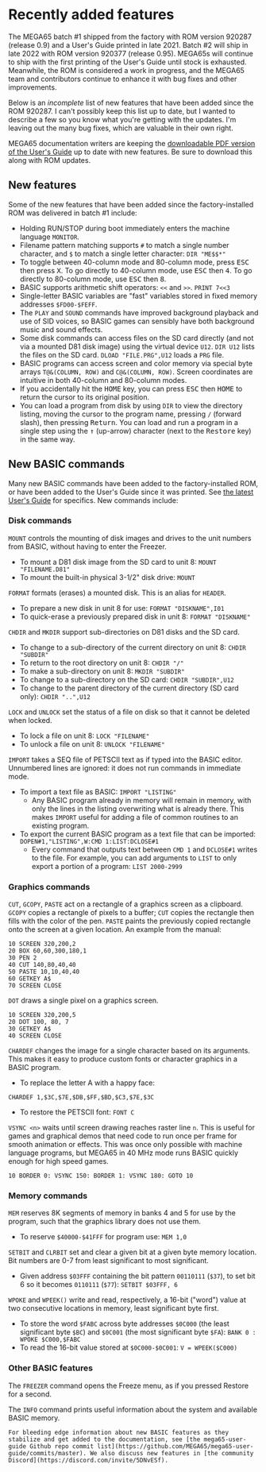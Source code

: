 # Recently added features

The MEGA65 batch #1 shipped from the factory with ROM version 920287 (release 0.9) and a User's Guide printed in late 2021. Batch #2 will ship in late 2022 with ROM version 920377 (release 0.95). MEGA65s will continue to ship with the first printing of the User's Guide until stock is exhausted. Meanwhile, the ROM is considered a work in progress, and the MEGA65 team and contributors continue to enhance it with bug fixes and other improvements.

Below is an _incomplete_ list of new features that have been added since the ROM 920287. I can't possibly keep this list up to date, but I wanted to describe a few so you know what you're getting with the updates. I'm leaving out the many bug fixes, which are valuable in their own right.

MEGA65 documentation writers are keeping the [downloadable PDF version of the User's Guide](https://files.mega65.org/manuals-upload/mega65-userguide.pdf) up to date with new features. Be sure to download this along with ROM updates.

## New features

Some of the new features that have been added since the factory-installed ROM was delivered in batch #1 include:

-   Holding RUN/STOP during boot immediately enters the machine language `MONITOR`.
-   Filename pattern matching supports `#` to match a single number character, and `$` to match a single letter character: `DIR "ME$$*"`
-   To toggle between 40-column mode and 80-column mode, press <kbd>ESC</kbd> then press <kbd>X</kbd>. To go directly to 40-column mode, use <kbd>ESC</kbd> then <kbd>4</kbd>. To go directly to 80-column mode, use <kbd>ESC</kbd> then <kbd>8</kbd>.
-   BASIC supports arithmetic shift operators: `<<` and `>>`. `PRINT 7<<3`
-   Single-letter BASIC variables are "fast" variables stored in fixed memory addresses `$FD00-$FEFF`.
-   The `PLAY` and `SOUND` commands have improved background playback and use of SID voices, so BASIC games can sensibly have both background music and sound effects.
-   Some disk commands can access files on the SD card directly (and not via a mounted D81 disk image) using the virtual device `U12`. `DIR U12` lists the files on the SD card. `DLOAD "FILE.PRG",U12` loads a `PRG` file.
-   BASIC programs can access screen and color memory via special byte arrays `T@&(COLUMN, ROW)` and `C@&(COLUMN, ROW)`. Screen coordinates are intuitive in both 40-column and 80-column modes.
-   If you accidentally hit the <kbd>HOME</kbd> key, you can press <kbd>ESC</kbd> then <kbd>HOME</kbd> to return the cursor to its original position.
-   You can load a program from disk by using `DIR` to view the directory listing, moving the cursor to the program name, pressing `/` (forward slash), then pressing <kbd>Return</kbd>. You can load and run a program in a single step using the <kbd>&uarr;</kbd> (up-arrow) character (next to the <kbd>Restore</kbd> key) in the same way.

## New BASIC commands

Many new BASIC commands have been added to the factory-installed ROM, or have been added to the User's Guide since it was printed. See [the latest User's Guide](https://files.mega65.org/manuals-upload/mega65-userguide.pdf) for specifics. New commands include:

### Disk commands

`MOUNT` controls the mounting of disk images and drives to the unit numbers from BASIC, without having to enter the Freezer.

-   To mount a D81 disk image from the SD card to unit 8: `MOUNT "FILENAME.D81"`
-   To mount the built-in physical 3-1/2" disk drive: `MOUNT`

`FORMAT` formats (erases) a mounted disk. This is an alias for `HEADER`.

-   To prepare a new disk in unit 8 for use: `FORMAT "DISKNAME",I01`
-   To quick-erase a previously prepared disk in unit 8: `FORMAT "DISKNAME"`

`CHDIR` and `MKDIR` support sub-directories on D81 disks and the SD card.

-   To change to a sub-directory of the current directory on unit 8: `CHDIR "SUBDIR"`
-   To return to the root directory on unit 8: `CHDIR "/"`
-   To make a sub-directory on unit 8: `MKDIR "SUBDIR"`
-   To change to a sub-directory on the SD card: `CHDIR "SUBDIR",U12`
-   To change to the parent directory of the current directory (SD card only): `CHDIR "..",U12`

`LOCK` and `UNLOCK` set the status of a file on disk so that it cannot be deleted when locked.

-   To lock a file on unit 8: `LOCK "FILENAME"`
-   To unlock a file on unit 8: `UNLOCK "FILENAME"`

`IMPORT` takes a SEQ file of PETSCII text as if typed into the BASIC editor. Unnumbered lines are ignored: it does not run commands in immediate mode.

-   To import a text file as BASIC: `IMPORT "LISTING"`
    -   Any BASIC program already in memory will remain in memory, with only the lines in the listing overwriting what is already there. This makes `IMPORT` useful for adding a file of common routines to an existing program.
-   To export the current BASIC program as a text file that can be imported: `DOPEN#1,"LISTING",W:CMD 1:LIST:DCLOSE#1`
    -   Every command that outputs text between `CMD 1` and `DCLOSE#1` writes to the file. For example, you can add arguments to `LIST` to only export a portion of a program: `LIST 2000-2999`

### Graphics commands

`CUT`, `GCOPY`, `PASTE` act on a rectangle of a graphics screen as a clipboard. `GCOPY` copies a rectangle of pixels to a buffer; `CUT` copies the rectangle then fills with the color of the pen. `PASTE` paints the previously copied rectangle onto the screen at a given location. An example from the manual:

```
10 SCREEN 320,200,2
20 BOX 60,60,300,180,1
30 PEN 2
40 CUT 140,80,40,40
50 PASTE 10,10,40,40
60 GETKEY A$
70 SCREEN CLOSE
```

`DOT` draws a single pixel on a graphics screen.

```
10 SCREEN 320,200,5
20 DOT 100, 80, 7
30 GETKEY A$
40 SCREEN CLOSE
```

`CHARDEF` changes the image for a single character based on its arguments. This makes it easy to produce custom fonts or character graphics in a BASIC program.

-   To replace the letter A with a happy face:

```
CHARDEF 1,$3C,$7E,$DB,$FF,$BD,$C3,$7E,$3C
```

-   To restore the PETSCII font: `FONT C`

`VSYNC <n>` waits until screen drawing reaches raster line `n`. This is useful for games and graphical demos that need code to run once per frame for smooth animation or effects. This was once only possible with machine language programs, but MEGA65 in 40 MHz mode runs BASIC quickly enough for high speed games.

```
10 BORDER 0: VSYNC 150: BORDER 1: VSYNC 180: GOTO 10
```

### Memory commands

`MEM` reserves 8K segments of memory in banks 4 and 5 for use by the program, such that the graphics library does not use them.

-   To reserve `$40000-$41FFF` for program use: `MEM 1,0`

`SETBIT` and `CLRBIT` set and clear a given bit at a given byte memory location. Bit numbers are 0-7 from least significant to most significant.

-   Given address `$03FFF` containing the bit pattern `00110111` (`$37`), to set bit 6 so it becomes `0110111` (`$77`): `SETBIT $03FFF, 6`

`WPOKE` and `WPEEK()` write and read, respectively, a 16-bit ("word") value at two consecutive locations in memory, least significant byte first.

-   To store the word `$FABC` across byte addresses `$0C000` (the least significant byte `$BC`) and `$0C001` (the most significant byte `$FA`): `BANK 0 : WPOKE $C000,$FABC`
-   To read the 16-bit value stored at `$0C000-$0C001`: `V = WPEEK($C000)`

### Other BASIC features

The `FREEZER` command opens the Freeze menu, as if you pressed Restore for a second.

The `INFO` command prints useful information about the system and available BASIC memory.

```{tip}
For bleeding edge information about new BASIC features as they stabilize and get added to the documentation, see [the mega65-user-guide Github repo commit list](https://github.com/MEGA65/mega65-user-guide/commits/master). We also discuss new features in [the community Discord](https://discord.com/invite/5DNvESf).
```
